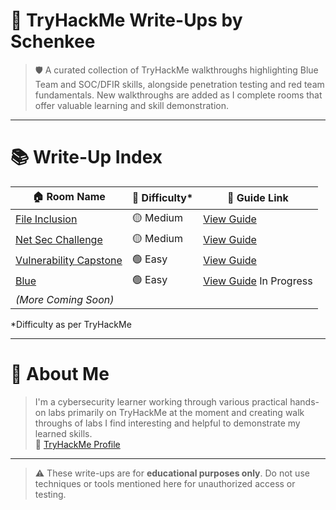 # 🧠 TryHackMe Write-Ups by Schenkee

> 🛡️ A curated collection of TryHackMe walkthroughs highlighting Blue Team and SOC/DFIR skills, alongside penetration testing and red team fundamentals. New walkthroughs are added as I complete rooms that offer valuable learning and skill demonstration.  

---

# 📚 Write-Up Index

| 🏠 Room Name              | 🎯 Difficulty* | 📘 Guide Link                        |
|---------------------------|----------------|---------------------------------------|
| [File Inclusion](https://tryhackme.com/room/fileinc)            | 🟡 Medium     | [View Guide](https://github.com/Schenkee/TryHackMe-Guides/blob/main/File_Inclusion/File_Inclusion.md)   |
| [Net Sec Challenge](https://tryhackme.com/room/netsecchallenge) |  🟡 Medium   | [View Guide](https://github.com/Schenkee/TryHackMe-Guides/blob/main/Net_Sec_Challenge/Net_Sec_Challenge.md)|
| [Vulnerability Capstone](https://tryhackme.com/room/vulnerabilitycapstone)  | 🟢 Easy | [View Guide](https://github.com/Schenkee/TryHackMe-Guides/blob/main/Vulnerability_Capstone/Vulnerability_Capstone.md) |  
| [Blue](https://tryhackme.com/room/blue)  | 🟢 Easy | [View Guide](https://github.com/Schenkee/TryHackMe-Guides/blob/main/Blue/Blue.md) In Progress |   
| *(More Coming Soon)*      |               |                                       |
  
*Difficulty as per TryHackMe
  
---

# 👤 About Me

> I'm a cybersecurity learner working through various practical hands-on labs primarily on TryHackMe at the moment and creating walk throughs of labs I find interesting and helpful to demonstrate my learned skills.  
🔗 [TryHackMe Profile](https://tryhackme.com/p/schenkee)  

---

> ⚠️ These write-ups are for **educational purposes only**. Do not use techniques or tools mentioned here for unauthorized access or testing.

